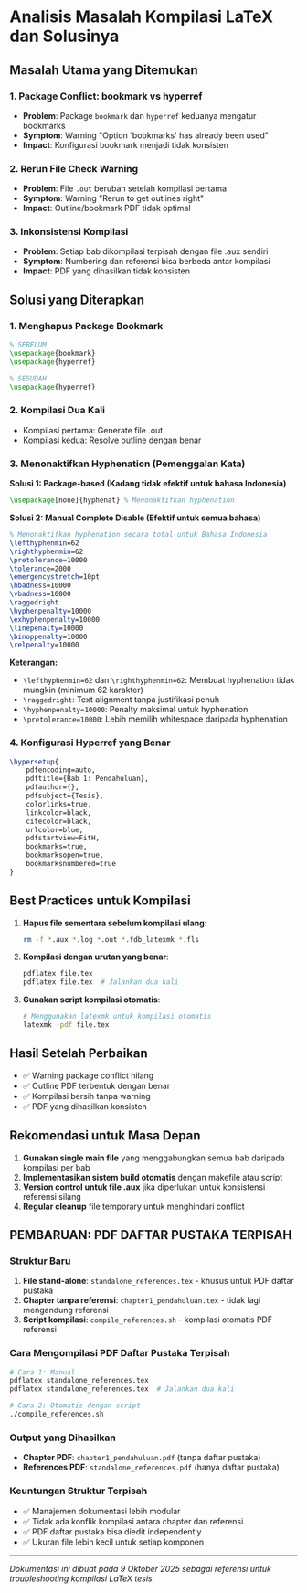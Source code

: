 # Analisis Masalah Kompilasi LaTeX dan Solusinya

## Masalah Utama yang Ditemukan

### 1. Package Conflict: bookmark vs hyperref
- **Problem**: Package `bookmark` dan `hyperref` keduanya mengatur bookmarks
- **Symptom**: Warning "Option `bookmarks' has already been used"
- **Impact**: Konfigurasi bookmark menjadi tidak konsisten

### 2. Rerun File Check Warning
- **Problem**: File `.out` berubah setelah kompilasi pertama
- **Symptom**: Warning "Rerun to get outlines right"
- **Impact**: Outline/bookmark PDF tidak optimal

### 3. Inkonsistensi Kompilasi
- **Problem**: Setiap bab dikompilasi terpisah dengan file .aux sendiri
- **Symptom**: Numbering dan referensi bisa berbeda antar kompilasi
- **Impact**: PDF yang dihasilkan tidak konsisten

## Solusi yang Diterapkan

### 1. Menghapus Package Bookmark
```latex
% SEBELUM
\usepackage{bookmark}
\usepackage{hyperref}

% SESUDAH
\usepackage{hyperref}
```

### 2. Kompilasi Dua Kali
- Kompilasi pertama: Generate file .out
- Kompilasi kedua: Resolve outline dengan benar

### 3. Menonaktifkan Hyphenation (Pemenggalan Kata)
**Solusi 1: Package-based (Kadang tidak efektif untuk bahasa Indonesia)**
```latex
\usepackage[none]{hyphenat} % Menonaktifkan hyphenation
```

**Solusi 2: Manual Complete Disable (Efektif untuk semua bahasa)**
```latex
% Menonaktifkan hyphenation secara total untuk Bahasa Indonesia
\lefthyphenmin=62
\righthyphenmin=62
\pretolerance=10000
\tolerance=2000
\emergencystretch=10pt
\hbadness=10000
\vbadness=10000
\raggedright
\hyphenpenalty=10000
\exhyphenpenalty=10000
\linepenalty=10000
\binoppenalty=10000
\relpenalty=10000
```

**Keterangan:**
- `\lefthyphenmin=62` dan `\righthyphenmin=62`: Membuat hyphenation tidak mungkin (minimum 62 karakter)
- `\raggedright`: Text alignment tanpa justifikasi penuh
- `\hyphenpenalty=10000`: Penalty maksimal untuk hyphenation
- `\pretolerance=10000`: Lebih memilih whitespace daripada hyphenation

### 4. Konfigurasi Hyperref yang Benar
```latex
\hypersetup{
    pdfencoding=auto,
    pdftitle={Bab 1: Pendahuluan},
    pdfauthor={},
    pdfsubject={Tesis},
    colorlinks=true,
    linkcolor=black,
    citecolor=black,
    urlcolor=blue,
    pdfstartview=FitH,
    bookmarks=true,
    bookmarksopen=true,
    bookmarksnumbered=true
}
```

## Best Practices untuk Kompilasi

1. **Hapus file sementara sebelum kompilasi ulang**:
   ```bash
   rm -f *.aux *.log *.out *.fdb_latexmk *.fls
   ```

2. **Kompilasi dengan urutan yang benar**:
   ```bash
   pdflatex file.tex
   pdflatex file.tex  # Jalankan dua kali
   ```

3. **Gunakan script kompilasi otomatis**:
   ```bash
   # Menggunakan latexmk untuk kompilasi otomatis
   latexmk -pdf file.tex
   ```

## Hasil Setelah Perbaikan

- ✅ Warning package conflict hilang
- ✅ Outline PDF terbentuk dengan benar
- ✅ Kompilasi bersih tanpa warning
- ✅ PDF yang dihasilkan konsisten

## Rekomendasi untuk Masa Depan

1. **Gunakan single main file** yang menggabungkan semua bab daripada kompilasi per bab
2. **Implementasikan sistem build otomatis** dengan makefile atau script
3. **Version control untuk file .aux** jika diperlukan untuk konsistensi referensi silang
4. **Regular cleanup** file temporary untuk menghindari conflict

## PEMBARUAN: PDF DAFTAR PUSTAKA TERPISAH

### Struktur Baru
1. **File stand-alone**: `standalone_references.tex` - khusus untuk PDF daftar pustaka
2. **Chapter tanpa referensi**: `chapter1_pendahuluan.tex` - tidak lagi mengandung referensi
3. **Script kompilasi**: `compile_references.sh` - kompilasi otomatis PDF referensi

### Cara Mengompilasi PDF Daftar Pustaka Terpisah
```bash
# Cara 1: Manual
pdflatex standalone_references.tex
pdflatex standalone_references.tex  # Jalankan dua kali

# Cara 2: Otomatis dengan script
./compile_references.sh
```

### Output yang Dihasilkan
- **Chapter PDF**: `chapter1_pendahuluan.pdf` (tanpa daftar pustaka)
- **References PDF**: `standalone_references.pdf` (hanya daftar pustaka)

### Keuntungan Struktur Terpisah
- ✅ Manajemen dokumentasi lebih modular
- ✅ Tidak ada konflik kompilasi antara chapter dan referensi
- ✅ PDF daftar pustaka bisa diedit independently
- ✅ Ukuran file lebih kecil untuk setiap komponen

---
*Dokumentasi ini dibuat pada 9 Oktober 2025 sebagai referensi untuk troubleshooting kompilasi LaTeX tesis.*